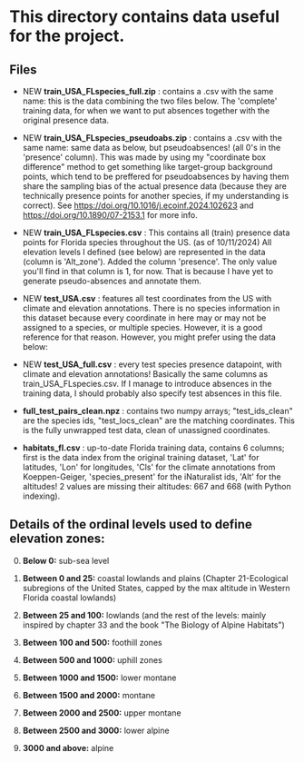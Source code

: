# This directory contains data useful for the project.

## Files
- NEW **train_USA_FLspecies_full.zip** : contains a .csv with the same name: this is the data combining the two files below. The 'complete' training data, for when we want to put absences together with the original presence data.

- NEW **train_USA_FLspecies_pseudoabs.zip** : contains a .csv with the same name: same data as below, but pseudoabsences! (all 0's in the 'presence' column). This was made by using my "coordinate box difference" method to get something like target-group background points, which tend to be preffered for pseudoabsences by having them share the sampling bias of the actual presence data (because they are technically presence points for another species, if my understanding is correct). See https://doi.org/10.1016/j.ecoinf.2024.102623 and  https://doi.org/10.1890/07-2153.1 for more info.

- NEW **train_USA_FLspecies.csv** : This contains all (train) presence data points for Florida species throughout the US. (as of 10/11/2024) All elevation levels I defined (see below) are represented in the data (column is 'Alt_zone'). Added the column 'presence'. The only value you'll find in that column is 1, for now. That is because I have yet to generate pseudo-absences and annotate them.

- NEW **test_USA.csv** : features all test coordinates from the US with climate and elevation annotations. There is no species information in this dataset because every coordinate in here may or may not be assigned to a species, or multiple species. However, it is a good reference for that reason. However, you might prefer using the data below:

- NEW **test_USA_full.csv** : every test species presence datapoint, with climate and elevation annotations! Basically the same columns as train_USA_FLspecies.csv. If I manage to introduce absences in the training data, I should probably also specify test absences in this file.

- **full_test_pairs_clean.npz** : contains two numpy arrays; "test_ids_clean" are the species ids, "test_locs_clean" are the matching coordinates. This is the fully unwrapped test data, clean of unassigned coordinates.

- **habitats_fl.csv** : up-to-date Florida training data, contains 6 columns; first is the data index from the original training dataset, 'Lat' for latitudes, 'Lon' for longitudes, 'Cls' for the climate annotations from Koeppen-Geiger, 'species_present' for the iNaturalist ids, 'Alt' for the altitudes! 2 values are missing their altitudes: 667 and 668 (with Python indexing). 

## Details of the ordinal levels used to define elevation zones:
0. **Below 0:** sub-sea level

1. **Between 0 and 25:** coastal lowlands and plains (Chapter 21-Ecological subregions of the United 
States, capped by the max altitude in Western Florida coastal lowlands)

2. **Between 25 and 100:** lowlands (and the rest of the levels: mainly inspired by chapter 33 and the book "The Biology of Alpine Habitats")

3. **Between 100 and 500:** foothill zones 

4. **Between 500 and 1000:** uphill zones 

5. **Between 1000 and 1500:** lower montane 

6. **Between 1500 and 2000:** montane 

7. **Between 2000 and 2500:** upper montane 

8. **Between 2500 and 3000:** lower alpine 

9. **3000 and above:** alpine
